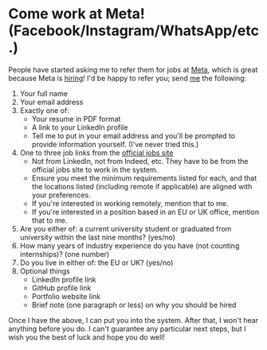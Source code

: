 # Come work at Meta! (Facebook/Instagram/WhatsApp/etc.)

People have started asking me to refer them for jobs at [Meta][],
which is great because Meta is [hiring][]! I'd be happy to refer you;
send [me](/aaron/) the following:

[Meta]: https://meta.com/
[hiring]: https://www.facebookcareers.com/jobs


1. Your full name
2. Your email address
3. Exactly one of:
    * Your resume in PDF format
    * A link to your LinkedIn profile
    * Tell me to put in your email address and you'll be prompted to
      provide information yourself. (I've never tried this.)
4. One to three job links from the [official jobs site][]
    * Not from LinkedIn, not from Indeed, etc. They have to be from
      the official jobs site to work in the system.
    * Ensure you meet the minimum requirements listed for each, and
      that the locations listed (including remote if applicable) are
      aligned with your preferences.
    * If you're interested in working remotely, mention that to me.
    * If you're interested in a position based in an EU or UK office,
      mention that to me.
5. Are you either of: a current university student or graduated from
   university within the last nine months? (yes/no)
6. How many years of industry experience do you have (not counting
   internships)? (one number)
7. Do you live in either of: the EU or UK? (yes/no)
8. Optional things
    * LinkedIn profile link
    * GitHub profile link
    * Portfolio website link
    * Brief note (one paragraph or less) on why you should be hired

[official jobs site]: https://www.facebookcareers.com/jobs


Once I have the above, I can put you into the system. After that, I
won't hear anything before you do. I can't guarantee any particular
next steps, but I wish you the best of luck and hope you do well!
